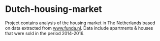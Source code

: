 # Dutch-housing-market
Project contains analysis of the housing market in The Netherlands based on data extracted from www.funda.nl. Data include apartments & houses that were sold in the period 2014-2016.
